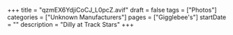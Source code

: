 +++
title = "qzmEX6YdjiCoCJ_L0pcZ.avif"
draft = false
tags = ["Photos"]
categories = ["Unknown Manufacturers"]
pages = ["Gigglebee's"]
startDate = ""
description = "Dilly at Track Stars"
+++

